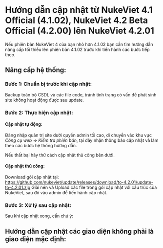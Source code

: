 # Hướng dẫn cập nhật từ NukeViet 4.1 Official (4.1.02), NukeViet 4.2 Beta Official (4.2.00) lên NukeViet 4.2.01

Nếu phiên bản NukeViet 4 của bạn nhỏ hơn 4.1.02 bạn cần tìm hướng dẫn nâng cấp tối thiểu lên phiên bản 4.1.02 trước khi tiến hành các bước tiếp theo.

## Nâng cấp hệ thống:

### Bước 1: Chuẩn bị trước khi cập nhật:

Backup toàn bộ CSDL và các file code, tránh tình trạng có vấn đề phát sinh site không hoạt động được sau update.

### Bước 2: Thực hiện cập nhật:

#### Cập nhật tự động:

Đăng nhập quản trị site dưới quyền admin tối cao, di chuyển vào khu vực *Công cụ web => Kiểm tra phiên bản*, tại đây nhận thông báo cập nhật và làm theo các bước hệ thống hướng dẫn.

Nếu thất bại hãy thử cách cập nhật thủ công bên dưới.

#### Cập nhật thủ công:

Download gói cập nhật tại: https://github.com/nukeviet/update/releases/download/to-4.2.01/update-to-4.2.01.zip
Giải nén và Upload các file trong gói cập nhật với cấu trúc của NukeViet, sau đó vào admin để tiến hành cập nhật.

### Bước 3: Xử lý sau cập nhật:

Sau khi cập nhật xong, cần chú ý:

## Hướng dẫn cập nhật các giao diện không phải là giao diện mặc định:


